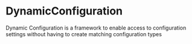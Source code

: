 DynamicConfiguration
====================

Dynamic Configuration is a framework to enable access to configuration settings without having to create matching configuration types